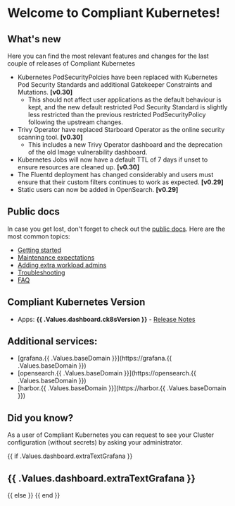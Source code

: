 # Welcome to Compliant Kubernetes!

## What's new

Here you can find the most relevant features and changes for the last couple of releases of Compliant Kubernetes

- Kubernetes PodSecurityPolcies have been replaced with Kubernetes Pod Security Standards and additional Gatekeeper Constraints and Mutations. **[v0.30]**
  - This should not affect user applications as the default behaviour is kept, and the new default restricted Pod Security Standard is slightly less restricted than the previous restricted PodSecurityPolicy following the upstream changes.
- Trivy Operator have replaced Starboard Operator as the online security scanning tool. **[v0.30]**
  - This includes a new Trivy Operator dashboard and the deprecation of the old Image vulnerability dashboard.
- Kubernetes Jobs will now have a default TTL of 7 days if unset to ensure resources are cleaned up. **[v0.30]**
- The Fluentd deployment has changed considerably and users must ensure that their custom filters continues to work as expected. **[v0.29]**
- Static users can now be added in OpenSearch. **[v0.29]**

## Public docs

In case you get lost, don't forget to check out the [public docs](https://elastisys.io/compliantkubernetes/). Here are the most common topics:

- [Getting started](https://elastisys.io/compliantkubernetes/user-guide/prepare/)
- [Maintenance expectations](https://elastisys.io/compliantkubernetes/user-guide/maintenance/)
- [Adding extra workload admins](https://elastisys.io/compliantkubernetes/user-guide/delegation/#kubernetes-api)
- [Troubleshooting](https://elastisys.io/compliantkubernetes/user-guide/troubleshooting/)
- [FAQ](https://elastisys.io/compliantkubernetes/user-guide/faq/)

## Compliant Kubernetes Version

- Apps: **{{ .Values.dashboard.ck8sVersion }}** - [Release Notes](https://elastisys.io/compliantkubernetes/release-notes/)

## Additional services:

- [grafana.{{ .Values.baseDomain }}](https://grafana.{{ .Values.baseDomain }})
- [opensearch.{{ .Values.baseDomain }}](https://opensearch.{{ .Values.baseDomain }})
- [harbor.{{ .Values.baseDomain }}](https://harbor.{{ .Values.baseDomain }})

## Did you know?

As a user of Compliant Kubernetes you can request to see your Cluster configuration (without secrets) by asking your administrator.

{{ if .Values.dashboard.extraTextGrafana }}
## {{ .Values.dashboard.extraTextGrafana }}
{{ else }}
{{ end }}

[//]: # (If you update this file, remember to also edit compliantkubernetes-apps/helmfile/charts/opensearch/configurer/files/dashboards-resources/welcome.md)
